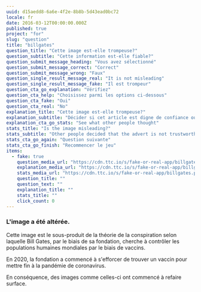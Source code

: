 ```yaml
---
uuid: d15aedd8-6a6e-4f2e-8b8b-5d43ead0bc72
locale: fr
date: 2016-03-12T00:00:00.000Z
published: true
project: "for"
slug: "question"
title: "billgates"
question_title: "Cette image est-elle trompeuse?"
question_subtitle: "Cette information est-elle fiable?"
question_submit_message_heading: "Vous avez sélectionné"
question_submit_message_correct: "Correct"
question_submit_message_wrong: "Faux"
question_single_result_message_real: "It is not misleading"
question_single_result_message_fake: "Il est trompeur"
question_cta_go_explanation: "Vérifiez"
question_cta_help: "Choisissez parmi les options ci-dessous"
question_cta_fake: "Oui"
question_cta_real: "No"
explanation_title: "Cette image est-elle trompeuse?"
explanation_subtitle: "Décider si cet article est digne de confiance ou non"
explanation_cta_go_stats: "See what other people thought"
stats_title: "Is the image misleading?"
stats_subtitle: "Other people decided that the advert is not trustworthy"
stats_cta_go_again: "Question suivante"
stats_cta_go_finish: "Recommencer le jeu"
items:
  - fake: true
    question_media_url: "https://cdn.ttc.io/s/fake-or-real-app/billgates.png"
    explanation_media_url: "https://cdn.ttc.io/s/fake-or-real-app/billgates.png"
    stats_media_url: "https://cdn.ttc.io/s/fake-or-real-app/billgates.png"
    question_title: ""
    question_text: ""
    explanation_title: ""
    stats_title: ""
    click_count: 0
---
```

### L'image a été altérée.

Cette image est le sous-produit de la théorie de la conspiration selon laquelle Bill Gates, par le biais de sa fondation, cherche à contrôler les populations humaines mondiales par le biais de vaccins.

En 2020, la fondation a commencé à s'efforcer de trouver un vaccin pour mettre fin à la pandémie de coronavirus. 

En conséquence, des images comme celles-ci ont commencé à refaire surface. 

